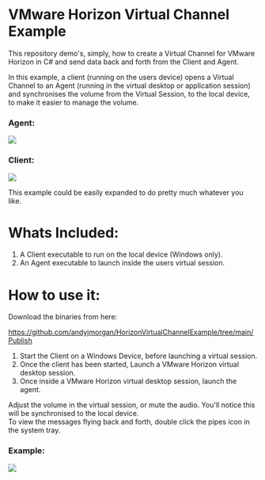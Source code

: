 # VMware Horizon Virtual Channel Example

This repository demo's, simply, how to create a Virtual Channel for VMware Horizon in C# and send data back and forth from the Client and Agent.

In this example, a client (running on the users device) opens a Virtual Channel to an Agent (running in the virtual desktop or application session) and synchronises the volume from the Virtual Session, to the local device, to make it easier to manage the volume.

### Agent:

![](https://user-images.githubusercontent.com/20729574/97303631-8dc7d280-1852-11eb-9ca9-6e1cd1a641ce.png)

### Client:

![](https://user-images.githubusercontent.com/20729574/97303730-af28be80-1852-11eb-98b6-f87b3792b89c.png)

This example could be easily expanded to do pretty much whatever you like.

# Whats Included:

1.  A Client executable to run on the local device (Windows only).
2.  An Agent executable to launch inside the users virtual session.

# How to use it:

Download the binaries from here:

https://github.com/andyjmorgan/HorizonVirtualChannelExample/tree/main/Publish

1.  Start the Client on a Windows Device, before launching a virtual session.
2.  Once the client has been started, Launch a VMware Horizon virtual desktop session.
3.  Once inside a VMware Horizon virtual desktop session, launch the agent.

Adjust the volume in the virtual session, or mute the audio. You'll notice this will be synchronised to the local device.  
To view the messages flying back and forth, double click the pipes icon in the system tray.

### Example:

![](https://user-images.githubusercontent.com/20729574/97304669-f6637f00-1853-11eb-912a-d1d01943a51f.gif)
